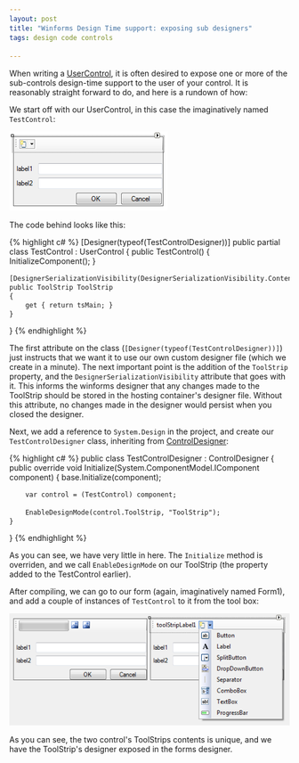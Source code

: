 ```yaml
---
layout: post
title: "Winforms Design Time support: exposing sub designers"
tags: design code controls

---
```


When writing a [UserControl][1], it is often desired to expose one or more of the sub-controls design-time support to the user of your control.  It is reasonably straight forward to do, and here is a rundown of how:

We start off with our UserControl, in this case the imaginatively named `TestControl`:

![The TestControl][2]

The code behind looks like this:

{% highlight c# %}
[Designer(typeof(TestControlDesigner))]
public partial class TestControl : UserControl
{
	public TestControl()
	{
		InitializeComponent();
	}

	[DesignerSerializationVisibility(DesignerSerializationVisibility.Content)]
	public ToolStrip ToolStrip
	{
		get { return tsMain; }
	}

}
{% endhighlight %}

The first attribute on the class (`[Designer(typeof(TestControlDesigner))]`) just instructs that we want it to use our own custom designer file (which we create in a minute).
The next important point is the addition of the `ToolStrip` property, and the `DesignerSerializationVisibility` attribute that goes with it.  This informs the winforms designer that any changes made to the ToolStrip should be stored in the hosting container's designer file.  Without this attribute, no changes made in the designer would persist when you closed the designer.

Next, we add a reference to `System.Design` in the project, and create our `TestControlDesigner` class, inheriting from [ControlDesigner][3]:

{% highlight c# %}
public class TestControlDesigner : ControlDesigner
{
	public override void Initialize(System.ComponentModel.IComponent component)
	{
		base.Initialize(component);

		var control = (TestControl) component;

		EnableDesignMode(control.ToolStrip, "ToolStrip");
	}
}
{% endhighlight %}

As you can see, we have very little in here.  The `Initialize` method is overriden, and we call `EnableDesignMode` on our ToolStrip (the property added to the TestControl earlier).

After compiling, we can go to our form (again, imaginatively named Form1), and add a couple of instances of `TestControl` to it from the tool box:

![The TestControl][4]

As you can see, the two control's ToolStrips contents is unique, and we have the ToolStrip's designer exposed in the forms designer.


[1]: http://msdn.microsoft.com/en-us/library/system.windows.forms.usercontrol.aspx
[2]: /images/sub-designer-control.png
[3]: http://msdn.microsoft.com/en-us/library/system.windows.forms.design.controldesigner.aspx
[4]: /images/sub-designer-designtime.png